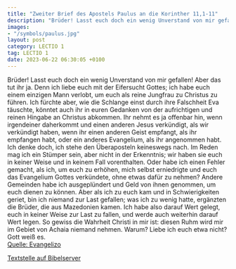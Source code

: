 ```yaml
---
title: "Zweiter Brief des Apostels Paulus an die Korinther 11,1-11"
description: "Brüder! Lasst euch doch ein wenig Unverstand von mir gefallen! Aber das tut ihr ja. Denn ich liebe euch mit der Eifersucht Gottes; ich habe euch einem einzigen Mann verlobt, um euch als reine Jungfrau zu Christus zu führen. Ich fürchte aber, wie die Schlange einst durch ihre Fals...."
images:
- "/symbols/paulus.jpg"
layout: post
category: LECTIO 1
tag: LECTIO 1
date: 2023-06-22 06:30:05 +0100
---
```

Brüder! Lasst euch doch ein wenig Unverstand von mir gefallen! Aber das tut ihr ja.
Denn ich liebe euch mit der Eifersucht Gottes; ich habe euch einem einzigen Mann verlobt, um euch als reine Jungfrau zu Christus zu führen.
Ich fürchte aber, wie die Schlange einst durch ihre Falschheit Eva täuschte, könntet auch ihr in euren Gedanken von der aufrichtigen und reinen Hingabe an Christus abkommen.<!--more-->
Ihr nehmt es ja offenbar hin, wenn irgendeiner daherkommt und einen anderen Jesus verkündigt, als wir verkündigt haben, wenn ihr einen anderen Geist empfangt, als ihr empfangen habt, oder ein anderes Evangelium, als ihr angenommen habt.
Ich denke doch, ich stehe den Überaposteln keineswegs nach.
Im Reden mag ich ein Stümper sein, aber nicht in der Erkenntnis; wir haben sie euch in keiner Weise und in keinem Fall vorenthalten.
Oder habe ich einen Fehler gemacht, als ich, um euch zu erhöhen, mich selbst erniedrigte und euch das Evangelium Gottes verkündete, ohne etwas dafür zu nehmen?
Andere Gemeinden habe ich ausgeplündert und Geld von ihnen genommen, um euch dienen zu können.
Aber als ich zu euch kam und in Schwierigkeiten geriet, bin ich niemand zur Last gefallen; was ich zu wenig hatte, ergänzten die Brüder, die aus Mazedonien kamen. Ich habe also darauf Wert gelegt, euch in keiner Weise zur Last zu fallen, und werde auch weiterhin darauf Wert legen.
So gewiss die Wahrheit Christi in mir ist: diesen Ruhm wird mir im Gebiet von Achaia niemand nehmen.
Warum? Liebe ich euch etwa nicht? Gott weiß es.<br>
[Quelle: Evangelizo](https://evangeliumtagfuertag.org/DE/gospel)

[Textstelle auf Bibelserver](https://www.bibleserver.com/EU/2.Korinther11,1-11)
